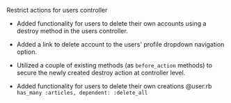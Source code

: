 Restrict actions for users controller

- Added functionality for users to delete their own accounts using a destroy method in the users controller.

- Added a link to delete account to the users' profile dropdown navigation option.

- Utilized a couple of existing methods (as `before_action` methods) to secure the newly created destroy action at controller level.

- Added functionality for users to delete their own creations @user.rb
  ` has_many :articles, dependent: :delete_all`

